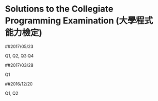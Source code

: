 # Solutions to the Collegiate Programming Examination (大學程式能力檢定)

##2017/05/23

Q1, Q2, Q3 Q4

##2017/03/28

Q1

##2016/12/20

Q1, Q2
